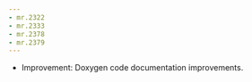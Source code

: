 ```yaml
---
- mr.2322
- mr.2333
- mr.2378
- mr.2379
---
```

- Improvement: Doxygen code documentation improvements.
